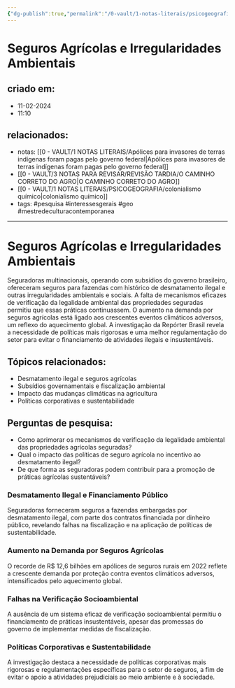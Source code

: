 ```yaml
---
{"dg-publish":true,"permalink":"/0-vault/1-notas-literais/psicogeografia/seguros-agricolas-e-irregularidades-ambientais/","tags":["pesquisa","interessesgerais","geo","mestredeculturacontemporanea"],"dgHomeLink":true,"dgShowLocalGraph":true,"dgShowFileTree":true,"dgEnableSearch":true}
---
```


# Seguros Agrícolas e Irregularidades Ambientais

## criado em: 
- 11-02-2024
- 11:10
## relacionados:
- notas: [[0 - VAULT/1 NOTAS LITERAIS/Apólices para invasores de terras indígenas foram pagas pelo governo federal\|Apólices para invasores de terras indígenas foram pagas pelo governo federal]]
- [[0 - VAULT/3 NOTAS PARA REVISAR/REVISÃO TARDIA/O CAMINHO CORRETO DO AGRO\|O CAMINHO CORRETO DO AGRO]]
- [[0 - VAULT/1 NOTAS LITERAIS/PSICOGEOGRAFIA/colonialismo químico\|colonialismo químico]]
- tags: #pesquisa #interessesgerais #geo #mestredeculturacontemporanea
---
# Seguros Agrícolas e Irregularidades Ambientais

Seguradoras multinacionais, operando com subsídios do governo brasileiro, ofereceram seguros para fazendas com histórico de desmatamento ilegal e outras irregularidades ambientais e sociais. A falta de mecanismos eficazes de verificação da legalidade ambiental das propriedades seguradas permitiu que essas práticas continuassem. O aumento na demanda por seguros agrícolas está ligado aos crescentes eventos climáticos adversos, um reflexo do aquecimento global. A investigação da Repórter Brasil revela a necessidade de políticas mais rigorosas e uma melhor regulamentação do setor para evitar o financiamento de atividades ilegais e insustentáveis.

## Tópicos relacionados:
- Desmatamento ilegal e seguros agrícolas
- Subsídios governamentais e fiscalização ambiental
- Impacto das mudanças climáticas na agricultura
- Políticas corporativas e sustentabilidade

## Perguntas de pesquisa:
- Como aprimorar os mecanismos de verificação da legalidade ambiental das propriedades agrícolas seguradas?
- Qual o impacto das políticas de seguro agrícola no incentivo ao desmatamento ilegal?
- De que forma as seguradoras podem contribuir para a promoção de práticas agrícolas sustentáveis?

### Desmatamento Ilegal e Financiamento Público
Seguradoras forneceram seguros a fazendas embargadas por desmatamento ilegal, com parte dos contratos financiada por dinheiro público, revelando falhas na fiscalização e na aplicação de políticas de sustentabilidade.

### Aumento na Demanda por Seguros Agrícolas
O recorde de R$ 12,6 bilhões em apólices de seguros rurais em 2022 reflete a crescente demanda por proteção contra eventos climáticos adversos, intensificados pelo aquecimento global.

### Falhas na Verificação Socioambiental
A ausência de um sistema eficaz de verificação socioambiental permitiu o financiamento de práticas insustentáveis, apesar das promessas do governo de implementar medidas de fiscalização.

### Políticas Corporativas e Sustentabilidade
A investigação destaca a necessidade de políticas corporativas mais rigorosas e regulamentações específicas para o setor de seguros, a fim de evitar o apoio a atividades prejudiciais ao meio ambiente e à sociedade.